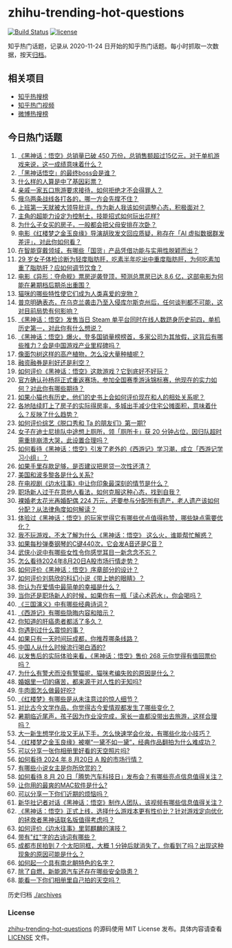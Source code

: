 # zhihu-trending-hot-questions

[![Build Status](https://github.com/justjavac/zhihu-trending-hot-questions/workflows/ci/badge.svg?branch=master)](https://github.com/justjavac/zhihu-trending-hot-questions/actions)
[![license](https://img.shields.io/github/license/justjavac/zhihu-trending-hot-questions)](https://github.com/justjavac/zhihu-trending-hot-questions/blob/master/LICENSE)

知乎热门话题，记录从 2020-11-24
日开始的知乎热门话题。每小时抓取一次数据，按天[归档](./archives)。

## 相关项目

- [知乎热搜榜](https://github.com/justjavac/zhihu-trending-top-search)
- [知乎热门视频](https://github.com/justjavac/zhihu-trending-hot-video)
- [微博热搜榜](https://github.com/justjavac/weibo-trending-hot-search)

## 今日热门话题

<!-- BEGIN -->
<!-- 最后更新时间 Wed Aug 21 2024 09:16:21 GMT+0800 (China Standard Time) -->

1. [《黑神话：悟空》总销量已破 450 万份，总销售额超过15亿元，对于单机游戏来说，这一成绩意味着什么？](https://www.zhihu.com/question/664824592)
1. [「黑神话悟空」的最终boss会是谁？](https://www.zhihu.com/question/504314754)
1. [什么样的人算是中了基因彩票？](https://www.zhihu.com/question/641999434)
1. [亲戚一家五口旅游要求接待，如何拒绝才不会得罪人？](https://www.zhihu.com/question/507346363)
1. [俄乌两条战线各打各的，哪一方会先撑不住？](https://www.zhihu.com/question/664703561)
1. [上班第一天就被大领导批评，作为新人我该如何调整心态，积极面对？](https://www.zhihu.com/question/662639467)
1. [主角的超能力设定为控制土，技能招式如何玩出花样?](https://www.zhihu.com/question/661828854)
1. [为什么子女买的房子，一般都会把父母安排在次卧？](https://www.zhihu.com/question/532149249)
1. [电影《红楼梦之金玉良缘》导演胡玫发文回应质疑，称存在「AI 虚拟数据群发差评」，对此你如何看？](https://www.zhihu.com/question/664702716)
1. [在智能穿戴领域，有哪些「国货」产品凭借功能与实用性脱颖而出？](https://www.zhihu.com/question/664444876)
1. [29 岁女子体检诊断为轻度脂肪肝，吃素半年吃出中重度脂肪肝，为何吃素加重了脂肪肝？应如何调节饮食？](https://www.zhihu.com/question/664799724)
1. [电影《异形：夺命舰》票房逆袭登顶，预测总票房已达 8.6 亿，这部电影为何能在暑期档后期杀出重围？](https://www.zhihu.com/question/664647044)
1. [猫咪的哪些特性使它们成为人类喜爱的宠物？](https://www.zhihu.com/question/663960262)
1. [普京明确表态，在乌克兰袭击乃至入侵库尔斯克州后，任何谈判都不可能，这对目前局势有何影响？](https://www.zhihu.com/question/664776875)
1. [《黑神话：悟空》发售当日 Steam 单平台同时在线人数跻身历史前四，单机历史第一，对此你有什么想说？](https://www.zhihu.com/question/664801958)
1. [《黑神话：悟空》爆火，登多国销量榜榜首，多家公司为其放假，这背后有哪些推力？会是中国游戏产业里程碑吗？](https://www.zhihu.com/question/664713669)
1. [像面包树这样的高产植物，怎么没大量种植呢？](https://www.zhihu.com/question/27180220)
1. [融资融券是利好还是利空？](https://www.zhihu.com/question/398514357)
1. [如何评价《黑神话：悟空》这款游戏？它到底好不好玩？](https://www.zhihu.com/question/664775480)
1. [官方确认孙杨将正式重返赛场，参加全国赛季游泳锦标赛，他现在的实力如何？对此你有哪些期待？](https://www.zhihu.com/question/664739842)
1. [如果小猫也有历史，他们的史书上会如何评价现在和人的相处关系呢？](https://www.zhihu.com/question/663673608)
1. [各地陆续盯上了房子的实际得房率，多城出手减少住宅公摊面积，意味着什么？反映了什么趋势？](https://www.zhihu.com/question/664801024)
1. [如何评价综艺《脱口秀和 Ta 的朋友们》第一期?](https://www.zhihu.com/question/664747872)
1. [女子在迪士尼排队中途想上厕所，领「厕所卡」获 20 分钟占位，因归队超时需重排崩溃大哭，此设置合理吗？](https://www.zhihu.com/question/664769973)
1. [如何看待《黑神话：悟空》引发了老外的《西游记》学习潮，成立「西游记学习小组」？](https://www.zhihu.com/question/664782192)
1. [如果手里存款足够，是否建议把房贷一次性还清？](https://www.zhihu.com/question/413750439)
1. [美国和波多黎各是什么关系?](https://www.zhihu.com/question/548891478)
1. [在电视剧《边水往事》中让你印象最深刻的情节是什么？](https://www.zhihu.com/question/664432139)
1. [职场新人过于在意他人看法，如何克服这种心态，找到自我？](https://www.zhihu.com/question/662639497)
1. [裸婚老太花光再婚配偶 224 万元，还要参与分配所有遗产，老人遗产该如何分配？从法律角度如何解读？](https://www.zhihu.com/question/664545843)
1. [体验过《黑神话：悟空》的玩家觉得它有哪些优点值得称赞，哪些缺点需要优化？](https://www.zhihu.com/question/664774123)
1. [我不玩游戏，不太了解为什么《黑神话：悟空》 这么火，谁能帮忙解惑？](https://www.zhihu.com/question/664777321)
1. [如果每秒弹奏钢琴的C键440次，它会发A音还是C音？](https://www.zhihu.com/question/664475250)
1. [武侠小说中有哪些女性令你感觉耳目一新念念不忘？](https://www.zhihu.com/question/664434956)
1. [怎么看待2024年8月20日A股市场行情走势？](https://www.zhihu.com/question/664802550)
1. [如何评价《黑神话：悟空》序章部分的设计？](https://www.zhihu.com/question/664792308)
1. [如何评价刘慈欣的科幻小说《带上她的眼睛》？](https://www.zhihu.com/question/54568310)
1. [你认为在爱情中最简单的幸福是什么？](https://www.zhihu.com/question/664212744)
1. [当你还是职场新人的时候，如果你有一瓶「读心术药水」，你会喝吗？](https://www.zhihu.com/question/664446485)
1. [《三国演义》中有哪些经典诗词？](https://www.zhihu.com/question/662785286)
1. [《西游记》有哪些隐晦内容和暗示？](https://www.zhihu.com/question/23000460)
1. [你知道的肝癌患者都活了多久？](https://www.zhihu.com/question/324875269)
1. [你遇到过什么震惊的事？](https://www.zhihu.com/question/658990791)
1. [如果只有一天时间玩成都，你推荐哪条线路？](https://www.zhihu.com/question/613848311)
1. [中国人从什么时候流行喝白酒的?](https://www.zhihu.com/question/366734813)
1. [以发售后的实际体验来看，《黑神话：悟空》售价 268 元你觉得有值回票价吗？](https://www.zhihu.com/question/664798011)
1. [为什么有警犬而没有警猫呢，猫咪考编失败的原因是什么？](https://www.zhihu.com/question/663673606)
1. [婚姻里一切的痛苦，都来源于对人性的无知吗?](https://www.zhihu.com/question/664702337)
1. [牛肉面怎么做最好吃?](https://www.zhihu.com/question/658427175)
1. [《红楼梦》有哪些是从未注意过的惊人细节？](https://www.zhihu.com/question/657852128)
1. [对比古今文学作品，你觉得古今爱情观都发生了哪些变化？](https://www.zhihu.com/question/663692711)
1. [暑期临近尾声，孩子因为作业没完成，家长一直都没带出去旅游，这样合理吗？](https://www.zhihu.com/question/664566238)
1. [大一新生想学化妆又无从下手，怎么快速学会化妆，有哪些化妆小技巧？](https://www.zhihu.com/question/664259619)
1. [《红楼梦之金玉良缘》被嘲“一黛不如一黛”，经典作品翻拍为什么难成功？](https://www.zhihu.com/question/664705750)
1. [可以分享一张你相册里好看的天空照片吗?](https://www.zhihu.com/question/664705533)
1. [如何看待 2024 年 8 月20日 A 股的市场行情？](https://www.zhihu.com/question/664773371)
1. [有哪些小说女主是你所欣赏的？](https://www.zhihu.com/question/311300626)
1. [如何看待 8 月 20 日「腾势汽车科技日」发布会？有哪些亮点信息值得关注？](https://www.zhihu.com/question/664687123)
1. [让你用的最爽的MAC软件是什么?](https://www.zhihu.com/question/326384187)
1. [可以分享一下你们近期的烦恼吗？](https://www.zhihu.com/question/661794710)
1. [新华社记者对话《黑神话：悟空》制作人团队，该视频有哪些信息值得关注？](https://www.zhihu.com/question/664624509)
1. [《黑神话：悟空》正式上线，选择什么游戏本更有性价比？针对游戏定向优化的拯救者黑神话联名版值得考虑吗？](https://www.zhihu.com/question/664771715)
1. [如何评价《边水往事》里郭麒麟的演技？](https://www.zhihu.com/question/664482804)
1. [带有"红"字的古诗词有哪些？](https://www.zhihu.com/question/658917897)
1. [成都市民拍到 7 个太阳同框，大概 1 分钟后就消失了，你看到了吗？出现这种现象的原因可能是什么？](https://www.zhihu.com/question/664770212)
1. [如何起一个具有南北朝特色的名字？](https://www.zhihu.com/question/532729741)
1. [除了自燃，新能源汽车还存在哪些安全隐患？](https://www.zhihu.com/question/663263523)
1. [能看一下你们相册里自己拍的天空吗？](https://www.zhihu.com/question/662096899)

<!-- END -->

历史归档 [./archives](./archives)

### License

[zhihu-trending-hot-questions](https://github.com/justjavac/zhihu-trending-hot-questions)
的源码使用 MIT License 发布。具体内容请查看 [LICENSE](./LICENSE) 文件。
